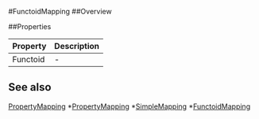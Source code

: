 #FunctoidMapping
##Overview



##Properties
<table class="table table-condensed table-bordered">
    <thead>
<tr>
<th>Property</th>
<th>Description</th>
</tr>
</thead>
<tbody>
<tr><td>Functoid</td><td> - </td></tr>
</tbody></table>



## See also

[PropertyMapping](PropertyMapping.html)
*[PropertyMapping](PropertyMapping.html)
*[SimpleMapping](SimpleMapping.html)
*[FunctoidMapping](FunctoidMapping.html)